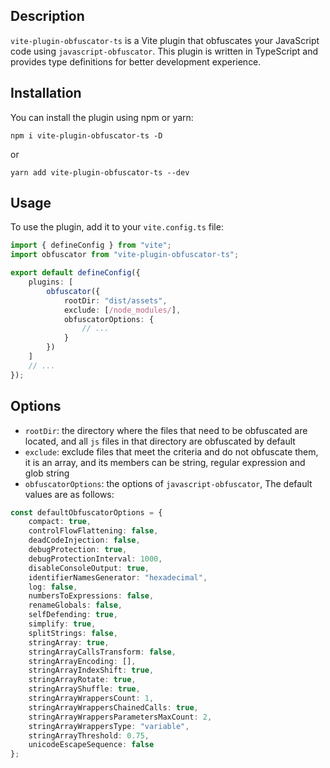 ## Description

`vite-plugin-obfuscator-ts` is a Vite plugin that obfuscates your JavaScript code using `javascript-obfuscator`. This plugin is written in TypeScript and provides type definitions for better development experience.

## Installation

You can install the plugin using npm or yarn:

```shell
npm i vite-plugin-obfuscator-ts -D
```

or

```shell
yarn add vite-plugin-obfuscator-ts --dev
```

## Usage

To use the plugin, add it to your `vite.config.ts` file:

```ts
import { defineConfig } from "vite";
import obfuscator from "vite-plugin-obfuscator-ts";

export default defineConfig({
    plugins: [
        obfuscator({
            rootDir: "dist/assets",
            exclude: [/node_modules/],
            obfuscatorOptions: {
                // ...
            }
        })
    ]
    // ...
});
```

## Options

- `rootDir`: the directory where the files that need to be obfuscated are located, and all `js` files in that directory are obfuscated by default
- `exclude`: exclude files that meet the criteria and do not obfuscate them, it is an array, and its members can be string, regular expression and glob string
- `obfuscatorOptions`: the options of `javascript-obfuscator`, The default values are as follows:

```ts
const defaultObfuscatorOptions = {
    compact: true,
    controlFlowFlattening: false,
    deadCodeInjection: false,
    debugProtection: true,
    debugProtectionInterval: 1000,
    disableConsoleOutput: true,
    identifierNamesGenerator: "hexadecimal",
    log: false,
    numbersToExpressions: false,
    renameGlobals: false,
    selfDefending: true,
    simplify: true,
    splitStrings: false,
    stringArray: true,
    stringArrayCallsTransform: false,
    stringArrayEncoding: [],
    stringArrayIndexShift: true,
    stringArrayRotate: true,
    stringArrayShuffle: true,
    stringArrayWrappersCount: 1,
    stringArrayWrappersChainedCalls: true,
    stringArrayWrappersParametersMaxCount: 2,
    stringArrayWrappersType: "variable",
    stringArrayThreshold: 0.75,
    unicodeEscapeSequence: false
};
```
